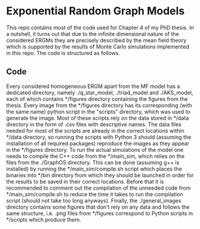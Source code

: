 # Exponential Random Graph Models
This repo contains most of the code used for Chapter 4 of my PhD thesis. In a nutshell, it turns out that due to the infinite dimensional nature of the considered ERGMs they are precisely described by the mean field theory which is supported by the results of Monte Carlo simulations implemented in this repo. The code is structured as follows.

## Code
Every considered homogeneous ERGM apart from the MF model has a dedicated directory, namely ./q_star_model, ./triad_model and ./AKS_model, each of which contains */figures directory containing the figures from the thesis. Every image from the */figures directory has its corresponding (with the same name) python script in the "scripts" directory, which was used to generate the image. Most of these scripts rely on the data stored in */data directory in the form of .csv files with descriptive names. The data files needed for most of the scripts are already in the correct locations within */data directory, so running the scripts with Python 3 should (assuming the installation of all required packages) reproduce the images as they appear in the */figures directory. To run the actual simulations of the model one needs to compile the C++ code from the */main_sim, which relies on the files from the ./GraphOS directory. This can be done (assuming g++ is installed) by running the */main_sim/compile.sh script which places the binaries into */bin directory from which they should be launched in order for the results to be saved in their correct locations. Before that it is recommended to comment out the compilation of the unneeded code from */main_sim/compile.sh to reduce the time it takes to run the compilation script (should not take too long anyways). Finally, the ./general_images directory contains some figures that don't rely on any data and follows the same structure, i.e. .png files from */figures correspond to Python scripts in */scripts which produce them.

